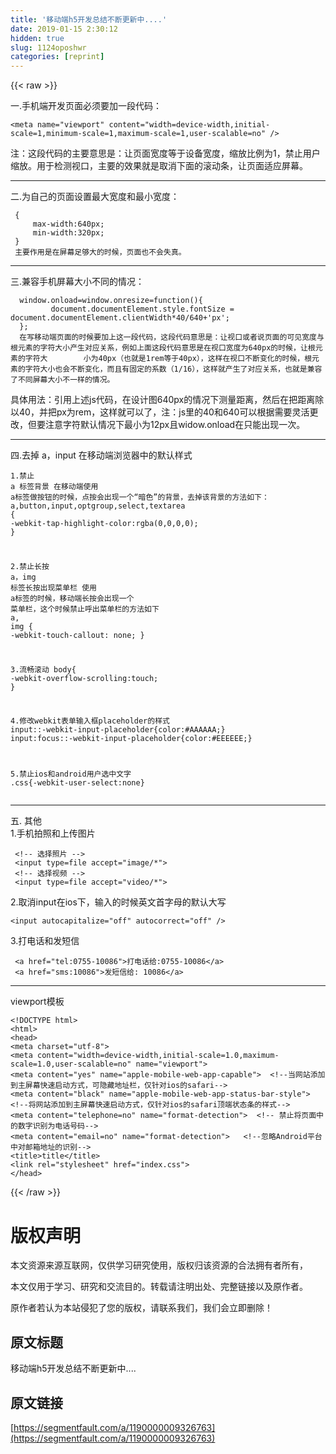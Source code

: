 ```yaml
---
title: '移动端h5开发总结不断更新中....' 
date: 2019-01-15 2:30:12
hidden: true
slug: 1124oposhwr
categories: [reprint]
---
```


{{< raw >}}

                    
<p>一.手机端开发页面必须要加一段代码：</p>
<div class="widget-codetool" style="display:none;">
      <div class="widget-codetool--inner">
      <span class="selectCode code-tool" data-toggle="tooltip" data-placement="top" title="" data-original-title="全选"></span>
      <span type="button" class="copyCode code-tool" data-toggle="tooltip" data-placement="top" data-clipboard-text="<meta name=&quot;viewport&quot; content=&quot;width=device-width,initial-scale=1,minimum-scale=1,maximum-scale=1,user-scalable=no&quot; />" title="" data-original-title="复制"></span>
      <span type="button" class="saveToNote code-tool" data-toggle="tooltip" data-placement="top" title="" data-original-title="放进笔记"></span>
      </div>
      </div><pre class="hljs applescript"><code style="word-break: break-word; white-space: initial;">&lt;meta <span class="hljs-built_in">name</span>=<span class="hljs-string">"viewport"</span> content=<span class="hljs-string">"width=device-width,initial-scale=1,minimum-scale=1,maximum-scale=1,user-scalable=no"</span> /&gt;</code></pre>
<p>注：这段代码的主要意思是：让页面宽度等于设备宽度，缩放比例为1，禁止用户缩放。用于检测视口，主要的效果就是取消下面的滚动条，让页面适应屏幕。</p>
<hr>
<p>二.为自己的页面设置最大宽度和最小宽度：</p>
<div class="widget-codetool" style="display:none;">
      <div class="widget-codetool--inner">
      <span class="selectCode code-tool" data-toggle="tooltip" data-placement="top" title="" data-original-title="全选"></span>
      <span type="button" class="copyCode code-tool" data-toggle="tooltip" data-placement="top" data-clipboard-text=" {
     max-width:640px;
     min-width:320px;
 }
 主要作用是在屏幕足够大的时候，页面也不会失真。
" title="" data-original-title="复制"></span>
      <span type="button" class="saveToNote code-tool" data-toggle="tooltip" data-placement="top" title="" data-original-title="放进笔记"></span>
      </div>
      </div><pre class="hljs css"><code> {
     <span class="hljs-attribute">max-width</span>:<span class="hljs-number">640px</span>;
     <span class="hljs-attribute">min-width</span>:<span class="hljs-number">320px</span>;
 }
 主要作用是在屏幕足够大的时候，页面也不会失真。
</code></pre>
<hr>
<p>三.兼容手机屏幕大小不同的情况：</p>
<div class="widget-codetool" style="display:none;">
      <div class="widget-codetool--inner">
      <span class="selectCode code-tool" data-toggle="tooltip" data-placement="top" title="" data-original-title="全选"></span>
      <span type="button" class="copyCode code-tool" data-toggle="tooltip" data-placement="top" data-clipboard-text="  window.onload=window.onresize=function(){
         document.documentElement.style.fontSize = document.documentElement.clientWidth*40/640+'px';
  };
  在写移动端页面的时候要加上这一段代码，这段代码意思是：让视口或者说页面的可见宽度与根元素的字符大小产生对应关系，例如上面这段代码意思是在视口宽度为640px的时候，让根元素的字符大        小为40px（也就是1rem等于40px），这样在视口不断变化的时候，根元素的字符大小也会不断变化，而且有固定的系数（1/16），这样就产生了对应关系，也就是兼容了不同屏幕大小不一样的情况。" title="" data-original-title="复制"></span>
      <span type="button" class="saveToNote code-tool" data-toggle="tooltip" data-placement="top" title="" data-original-title="放进笔记"></span>
      </div>
      </div><pre class="hljs javascript"><code>  <span class="hljs-built_in">window</span>.onload=<span class="hljs-built_in">window</span>.onresize=<span class="hljs-function"><span class="hljs-keyword">function</span>(<span class="hljs-params"></span>)</span>{
         <span class="hljs-built_in">document</span>.documentElement.style.fontSize = <span class="hljs-built_in">document</span>.documentElement.clientWidth*<span class="hljs-number">40</span>/<span class="hljs-number">640</span>+<span class="hljs-string">'px'</span>;
  };
  在写移动端页面的时候要加上这一段代码，这段代码意思是：让视口或者说页面的可见宽度与根元素的字符大小产生对应关系，例如上面这段代码意思是在视口宽度为<span class="hljs-number">640</span>px的时候，让根元素的字符大        小为<span class="hljs-number">40</span>px（也就是<span class="hljs-number">1</span>rem等于<span class="hljs-number">40</span>px），这样在视口不断变化的时候，根元素的字符大小也会不断变化，而且有固定的系数（<span class="hljs-number">1</span>/<span class="hljs-number">16</span>），这样就产生了对应关系，也就是兼容了不同屏幕大小不一样的情况。</code></pre>
<p>具体用法：引用上述js代码，在设计图640px的情况下测量距离，然后在把距离除以40，并把px为rem，这样就可以了，注：js里的40和640可以根据需要灵活更改，但要注意字符默认情况下最小为12px且widow.onload在只能出现一次。</p>
<hr>
<p>四.去掉 a，input 在移动端浏览器中的默认样式</p>
<div class="widget-codetool" style="display:none;">
      <div class="widget-codetool--inner">
      <span class="selectCode code-tool" data-toggle="tooltip" data-placement="top" title="" data-original-title="全选"></span>
      <span type="button" class="copyCode code-tool" data-toggle="tooltip" data-placement="top" data-clipboard-text="1.禁止 a 标签背景
    在移动端使用 a标签做按钮的时候，点按会出现一个“暗色”的背景，去掉该背景的方法如下：
    a,button,input,optgroup,select,textarea {
       -webkit-tap-highlight-color:rgba(0,0,0,0); 
     }
     
2.禁止长按 a，img 标签长按出现菜单栏
    使用 a标签的时候，移动端长按会出现一个 菜单栏，这个时候禁止呼出菜单栏的方法如下
    a, img {
       -webkit-touch-callout: none; 
     }
     
3.流畅滚动
    body{
     -webkit-overflow-scrolling:touch;
    }
    
4.修改webkit表单输入框placeholder的样式
   input::-webkit-input-placeholder{color:#AAAAAA;}
   input:focus::-webkit-input-placeholder{color:#EEEEEE;}
   
5.禁止ios和android用户选中文字
  .css{-webkit-user-select:none}
" title="" data-original-title="复制"></span>
      <span type="button" class="saveToNote code-tool" data-toggle="tooltip" data-placement="top" title="" data-original-title="放进笔记"></span>
      </div>
      </div><pre class="hljs css"><code>1.禁止 <span class="hljs-selector-tag">a</span> 标签背景
    在移动端使用 <span class="hljs-selector-tag">a</span>标签做按钮的时候，点按会出现一个“暗色”的背景，去掉该背景的方法如下：
    <span class="hljs-selector-tag">a</span>,<span class="hljs-selector-tag">button</span>,<span class="hljs-selector-tag">input</span>,<span class="hljs-selector-tag">optgroup</span>,<span class="hljs-selector-tag">select</span>,<span class="hljs-selector-tag">textarea</span> {
       <span class="hljs-attribute">-webkit-tap-highlight-color</span>:<span class="hljs-built_in">rgba</span>(0,0,0,0); 
     }
     
2.禁止长按 <span class="hljs-selector-tag">a</span>，<span class="hljs-selector-tag">img</span> 标签长按出现菜单栏
    使用 <span class="hljs-selector-tag">a</span>标签的时候，移动端长按会出现一个 菜单栏，这个时候禁止呼出菜单栏的方法如下
    <span class="hljs-selector-tag">a</span>, <span class="hljs-selector-tag">img</span> {
       <span class="hljs-attribute">-webkit-touch-callout</span>: none; 
     }
     
3.流畅滚动
    <span class="hljs-selector-tag">body</span>{
     <span class="hljs-attribute">-webkit-overflow-scrolling</span>:touch;
    }
    
4.修改<span class="hljs-selector-tag">webkit</span>表单输入框<span class="hljs-selector-tag">placeholder</span>的样式
   <span class="hljs-selector-tag">input</span><span class="hljs-selector-pseudo">::-webkit-input-placeholder</span>{<span class="hljs-attribute">color</span>:<span class="hljs-number">#AAAAAA</span>;}
   <span class="hljs-selector-tag">input</span><span class="hljs-selector-pseudo">:focus</span><span class="hljs-selector-pseudo">::-webkit-input-placeholder</span>{<span class="hljs-attribute">color</span>:<span class="hljs-number">#EEEEEE</span>;}
   
5.禁止<span class="hljs-selector-tag">ios</span>和<span class="hljs-selector-tag">android</span>用户选中文字
  <span class="hljs-selector-class">.css</span>{<span class="hljs-attribute">-webkit-user-select</span>:none}
</code></pre>
<hr>
<p>五. 其他<br> 1.手机拍照和上传图片</p>
<div class="widget-codetool" style="display:none;">
      <div class="widget-codetool--inner">
      <span class="selectCode code-tool" data-toggle="tooltip" data-placement="top" title="" data-original-title="全选"></span>
      <span type="button" class="copyCode code-tool" data-toggle="tooltip" data-placement="top" data-clipboard-text=" <!-- 选择照片 -->
 <input type=file accept=&quot;image/*&quot;>
 <!-- 选择视频 -->
 <input type=file accept=&quot;video/*&quot;>" title="" data-original-title="复制"></span>
      <span type="button" class="saveToNote code-tool" data-toggle="tooltip" data-placement="top" title="" data-original-title="放进笔记"></span>
      </div>
      </div><pre class="hljs xml"><code> <span class="hljs-comment">&lt;!-- 选择照片 --&gt;</span>
 <span class="hljs-tag">&lt;<span class="hljs-name">input</span> <span class="hljs-attr">type</span>=<span class="hljs-string">file</span> <span class="hljs-attr">accept</span>=<span class="hljs-string">"image/*"</span>&gt;</span>
 <span class="hljs-comment">&lt;!-- 选择视频 --&gt;</span>
 <span class="hljs-tag">&lt;<span class="hljs-name">input</span> <span class="hljs-attr">type</span>=<span class="hljs-string">file</span> <span class="hljs-attr">accept</span>=<span class="hljs-string">"video/*"</span>&gt;</span></code></pre>
<p>2.取消input在ios下，输入的时候英文首字母的默认大写</p>
<div class="widget-codetool" style="display:none;">
      <div class="widget-codetool--inner">
      <span class="selectCode code-tool" data-toggle="tooltip" data-placement="top" title="" data-original-title="全选"></span>
      <span type="button" class="copyCode code-tool" data-toggle="tooltip" data-placement="top" data-clipboard-text=" <input autocapitalize=&quot;off&quot; autocorrect=&quot;off&quot; />" title="" data-original-title="复制"></span>
      <span type="button" class="saveToNote code-tool" data-toggle="tooltip" data-placement="top" title="" data-original-title="放进笔记"></span>
      </div>
      </div><pre class="hljs stylus"><code style="word-break: break-word; white-space: initial;"> &lt;<span class="hljs-selector-tag">input</span> autocapitalize=<span class="hljs-string">"off"</span> autocorrect=<span class="hljs-string">"off"</span> /&gt;</code></pre>
<p>3.打电话和发短信</p>
<div class="widget-codetool" style="display:none;">
      <div class="widget-codetool--inner">
      <span class="selectCode code-tool" data-toggle="tooltip" data-placement="top" title="" data-original-title="全选"></span>
      <span type="button" class="copyCode code-tool" data-toggle="tooltip" data-placement="top" data-clipboard-text=" <a href=&quot;tel:0755-10086&quot;>打电话给:0755-10086</a>
 <a href=&quot;sms:10086&quot;>发短信给: 10086</a>
" title="" data-original-title="复制"></span>
      <span type="button" class="saveToNote code-tool" data-toggle="tooltip" data-placement="top" title="" data-original-title="放进笔记"></span>
      </div>
      </div><pre class="hljs xml"><code> <span class="hljs-tag">&lt;<span class="hljs-name">a</span> <span class="hljs-attr">href</span>=<span class="hljs-string">"tel:0755-10086"</span>&gt;</span>打电话给:0755-10086<span class="hljs-tag">&lt;/<span class="hljs-name">a</span>&gt;</span>
 <span class="hljs-tag">&lt;<span class="hljs-name">a</span> <span class="hljs-attr">href</span>=<span class="hljs-string">"sms:10086"</span>&gt;</span>发短信给: 10086<span class="hljs-tag">&lt;/<span class="hljs-name">a</span>&gt;</span>
</code></pre>
<hr>
<p>viewport模板</p>
<div class="widget-codetool" style="display:none;">
      <div class="widget-codetool--inner">
      <span class="selectCode code-tool" data-toggle="tooltip" data-placement="top" title="" data-original-title="全选"></span>
      <span type="button" class="copyCode code-tool" data-toggle="tooltip" data-placement="top" data-clipboard-text="<!DOCTYPE html>
<html>
<head>
<meta charset=&quot;utf-8&quot;>
<meta content=&quot;width=device-width,initial-scale=1.0,maximum-scale=1.0,user-scalable=no&quot; name=&quot;viewport&quot;>
<meta content=&quot;yes&quot; name=&quot;apple-mobile-web-app-capable&quot;>  <!--当网站添加到主屏幕快速启动方式，可隐藏地址栏，仅针对ios的safari-->
<meta content=&quot;black&quot; name=&quot;apple-mobile-web-app-status-bar-style&quot;>  <!--将网站添加到主屏幕快速启动方式，仅针对ios的safari顶端状态条的样式-->
<meta content=&quot;telephone=no&quot; name=&quot;format-detection&quot;>  <!-- 禁止将页面中的数字识别为电话号码-->
<meta content=&quot;email=no&quot; name=&quot;format-detection&quot;>   <!--忽略Android平台中对邮箱地址的识别-->
<title>title</title>
<link rel=&quot;stylesheet&quot; href=&quot;index.css&quot;>
</head>" title="" data-original-title="复制"></span>
      <span type="button" class="saveToNote code-tool" data-toggle="tooltip" data-placement="top" title="" data-original-title="放进笔记"></span>
      </div>
      </div><pre class="hljs xml"><code><span class="hljs-meta">&lt;!DOCTYPE html&gt;</span>
<span class="hljs-tag">&lt;<span class="hljs-name">html</span>&gt;</span>
<span class="hljs-tag">&lt;<span class="hljs-name">head</span>&gt;</span>
<span class="hljs-tag">&lt;<span class="hljs-name">meta</span> <span class="hljs-attr">charset</span>=<span class="hljs-string">"utf-8"</span>&gt;</span>
<span class="hljs-tag">&lt;<span class="hljs-name">meta</span> <span class="hljs-attr">content</span>=<span class="hljs-string">"width=device-width,initial-scale=1.0,maximum-scale=1.0,user-scalable=no"</span> <span class="hljs-attr">name</span>=<span class="hljs-string">"viewport"</span>&gt;</span>
<span class="hljs-tag">&lt;<span class="hljs-name">meta</span> <span class="hljs-attr">content</span>=<span class="hljs-string">"yes"</span> <span class="hljs-attr">name</span>=<span class="hljs-string">"apple-mobile-web-app-capable"</span>&gt;</span>  <span class="hljs-comment">&lt;!--当网站添加到主屏幕快速启动方式，可隐藏地址栏，仅针对ios的safari--&gt;</span>
<span class="hljs-tag">&lt;<span class="hljs-name">meta</span> <span class="hljs-attr">content</span>=<span class="hljs-string">"black"</span> <span class="hljs-attr">name</span>=<span class="hljs-string">"apple-mobile-web-app-status-bar-style"</span>&gt;</span>  <span class="hljs-comment">&lt;!--将网站添加到主屏幕快速启动方式，仅针对ios的safari顶端状态条的样式--&gt;</span>
<span class="hljs-tag">&lt;<span class="hljs-name">meta</span> <span class="hljs-attr">content</span>=<span class="hljs-string">"telephone=no"</span> <span class="hljs-attr">name</span>=<span class="hljs-string">"format-detection"</span>&gt;</span>  <span class="hljs-comment">&lt;!-- 禁止将页面中的数字识别为电话号码--&gt;</span>
<span class="hljs-tag">&lt;<span class="hljs-name">meta</span> <span class="hljs-attr">content</span>=<span class="hljs-string">"email=no"</span> <span class="hljs-attr">name</span>=<span class="hljs-string">"format-detection"</span>&gt;</span>   <span class="hljs-comment">&lt;!--忽略Android平台中对邮箱地址的识别--&gt;</span>
<span class="hljs-tag">&lt;<span class="hljs-name">title</span>&gt;</span>title<span class="hljs-tag">&lt;/<span class="hljs-name">title</span>&gt;</span>
<span class="hljs-tag">&lt;<span class="hljs-name">link</span> <span class="hljs-attr">rel</span>=<span class="hljs-string">"stylesheet"</span> <span class="hljs-attr">href</span>=<span class="hljs-string">"index.css"</span>&gt;</span>
<span class="hljs-tag">&lt;/<span class="hljs-name">head</span>&gt;</span></code></pre>

                
{{< /raw >}}

# 版权声明
本文资源来源互联网，仅供学习研究使用，版权归该资源的合法拥有者所有，

本文仅用于学习、研究和交流目的。转载请注明出处、完整链接以及原作者。

原作者若认为本站侵犯了您的版权，请联系我们，我们会立即删除！

## 原文标题
移动端h5开发总结不断更新中....

## 原文链接
[https://segmentfault.com/a/1190000009326763](https://segmentfault.com/a/1190000009326763)

